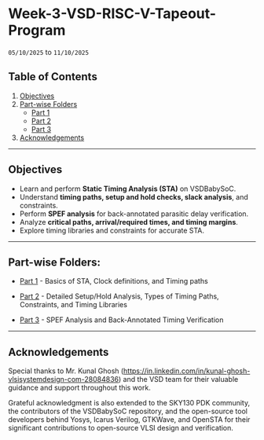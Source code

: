 # Week-3-VSD-RISC-V-Tapeout-Program

`05/10/2025` to `11/10/2025`

## Table of Contents
  
1. [Objectives](#objectives)  
2. [Part-wise Folders](#part-wise-folders)
    - [Part 1](https://github.com/manav0223/vsdRiscV-Week3/tree/main/Part1)
    - [Part 2](https://github.com/manav0223/vsdRiscV-Week3/tree/main/Part2)
    - [Part 3](https://github.com/manav0223/vsdRiscV-Week3/tree/main/Part3)
3. [Acknowledgements](#acknowledgements)  

---

## Objectives

- Learn and perform **Static Timing Analysis (STA)** on VSDBabySoC.  
- Understand **timing paths, setup and hold checks, slack analysis**, and constraints.  
- Perform **SPEF analysis** for back-annotated parasitic delay verification.  
- Analyze **critical paths, arrival/required times, and timing margins**.  
- Explore timing libraries and constraints for accurate STA.  

---

## Part-wise Folders:

- [Part 1](https://github.com/manav0223/vsdRiscV-Week3/tree/main/Part1) - Basics of STA, Clock definitions, and Timing paths  

- [Part 2](https://github.com/manav0223/vsdRiscV-Week3/tree/main/Part2) - Detailed Setup/Hold Analysis, Types of Timing Paths, Constraints, and Timing Libraries  

- [Part 3](https://github.com/manav0223/vsdRiscV-Week3/tree/main/Part3) - SPEF Analysis and Back-Annotated Timing Verification  

---

## Acknowledgements

Special thanks to Mr. Kunal Ghosh (https://in.linkedin.com/in/kunal-ghosh-vlsisystemdesign-com-28084836) and the VSD team for their valuable guidance and support throughout this work.

Grateful acknowledgment is also extended to the SKY130 PDK community, the contributors of the VSDBabySoC repository, and the open-source tool developers behind Yosys, Icarus Verilog, GTKWave, and OpenSTA for their significant contributions to open-source VLSI design and verification.
